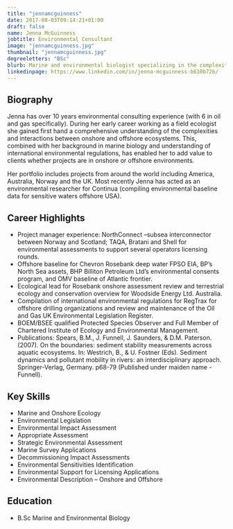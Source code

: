 ```yaml
---
title: "jennamcguinness"
date: 2017-08-03T09:14:21+01:00
draft: false
name: Jenna McGuinness
jobtitle: Environmental Consultant
image: "jennamcguinness.jpg"
thumbnail: "jennamcguinness.jpg"
degreeletters: "BSc"
blurb: Marine and environmental biologist specializing in the complexities and interactions between onshore and offshore ecosystems.
linkedinpage: https://www.linkedin.com/in/jenna-mcguinness-b610b72b/
---
```


## Biography

<p>
    Jenna has over 10 years environmental consulting experience (with 6
    in oil and gas specifically). During her early career working as a field
    ecologist she gained first hand a comprehensive understanding of
    the complexities and interactions between onshore and offshore
    ecosystems. This, combined with her background in marine biology and
    understanding of international environmental regulations, has enabled
    her to add value to clients whether projects are in onshore or offshore
    environments.
</p>
<p>
    Her portfolio includes projects from around the world including America,
    Australia, Norway and the UK. Most recently Jenna has acted as an
    environmental researcher for Continua (compiling environmental
    baseline data for sensitive waters offshore USA).
</p>

## Career Highlights

* Project manager experience: NorthConnect –subsea interconnector
between Norway and Scotland; TAQA, Bratani and Shell for
environmental assessments to support several operators licensing
rounds.
* Offshore baseline for Chevron Rosebank deep water FPSO EIA, BP’s
North Sea assets, BHP Billiton Petroleum Ltd’s environmental consents
program, and OMV baseline of Atlantic frontier.
* Ecological lead for Rosebank onshore assessment review and
terrestrial ecology and conservation overview for Woodside Energy
Ltd. Australia.
* Compilation of international environmental regulations for RegTrax for
offshore drilling organizations and review and maintenance of the Oil
and Gas UK Environmental Legislation Register.
* BOEM/BSEE qualified Protected Species Observer and Full Member of
Chartered Institute of Ecology and Environmental Management.
* Publications: Spears, B.M., J. Funnell, J. Saunders, & D.M. Paterson.
(2007). On the boundaries: sediment stability measurements across
aquatic ecosystems. In: Westrich, B., & U. Fostner (Eds). Sediment
dynamics and pollutant mobility in rivers: an interdisciplinary approach.
Springer-Verlag, Germany. p68-79 (Published under maiden name
-Funnell).

<split>

## Key Skills

* Marine and Onshore Ecology
* Environmental Legislation
* Environmental Impact Assessment
* Appropriate Assessment
* Strategic Environmental Assessment
* Marine Survey Applications
* Decommissioning Impact Assessments
* Environmental Sensitivities Identification
* Environmental Support for Licensing Applications
* Environmental Description – Onshore and Offshore

## Education
* B.Sc Marine and Environmental Biology